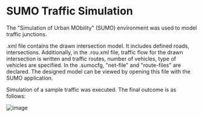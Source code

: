 # SUMO Traffic Simulation

The "Simulation of Urban MObility" (SUMO) environment was used to model traffic junctions. 

.xml file contains the drawn intersection model. It includes defined roads, intersections. 
Additionally, in the .rou.xml file, traffic flow for the drawn intersection is written and traffic routes, number of vehicles, type of vehicles are specified.
In the .sumocfg, "net-file" and "route-files" are declared. The designed model can be viewed by opening this file with the SUMO application.

Simulation of a sample traffic was executed. The final outcome is as follows:


![image](https://user-images.githubusercontent.com/87567986/213513780-ed534b8b-46cb-432a-af3b-6f974ff21ed6.png)

